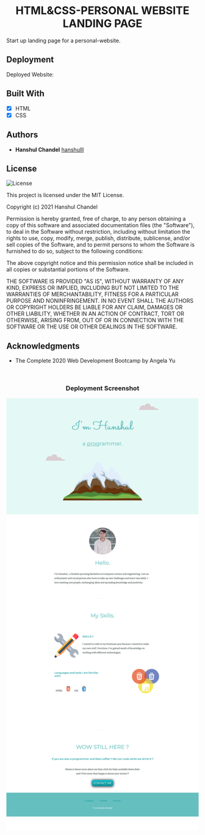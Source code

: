 <h1 align="center">HTML&CSS-PERSONAL WEBSITE LANDING PAGE</h1>

Start up landing page for a personal-website.

## Deployment

Deployed Website: 


## Built With

 - [x] HTML
- [x] CSS

## Authors

  - **Hanshul Chandel**
    [hanshulll](https://github.com/hanshulll)


## License

![License](https://img.shields.io/badge/license-MIT%20License-blue.svg)

This project is licensed under the MIT License.

Copyright (c) 2021 Hanshul Chandel

Permission is hereby granted, free of charge, to any person obtaining a copy
of this software and associated documentation files (the "Software"), to deal
in the Software without restriction, including without limitation the rights
to use, copy, modify, merge, publish, distribute, sublicense, and/or sell
copies of the Software, and to permit persons to whom the Software is
furnished to do so, subject to the following conditions:

The above copyright notice and this permission notice shall be included in all
copies or substantial portions of the Software.

THE SOFTWARE IS PROVIDED "AS IS", WITHOUT WARRANTY OF ANY KIND, EXPRESS OR
IMPLIED, INCLUDING BUT NOT LIMITED TO THE WARRANTIES OF MERCHANTABILITY,
FITNESS FOR A PARTICULAR PURPOSE AND NONINFRINGEMENT. IN NO EVENT SHALL THE
AUTHORS OR COPYRIGHT HOLDERS BE LIABLE FOR ANY CLAIM, DAMAGES OR OTHER
LIABILITY, WHETHER IN AN ACTION OF CONTRACT, TORT OR OTHERWISE, ARISING FROM,
OUT OF OR IN CONNECTION WITH THE SOFTWARE OR THE USE OR OTHER DEALINGS IN THE
SOFTWARE.

## Acknowledgments

  * The Complete 2020 Web Development Bootcamp by Angela Yu

<br>
<h3 align="center">Deployment Screenshot</h3>
<img align="center" src="image.png" class="banner" width="100%" height="50%"/>

